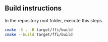 ## Build instructions

In the repository root folder, execute this steps.

```bash
cmake -S . -B target/ffi/build
cmake --build target/ffi/build
```
